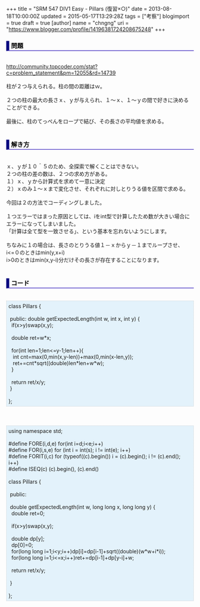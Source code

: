 +++
title = "SRM 547 DIV1 Easy - Pillars (復習×○)"
date = 2013-08-18T10:00:00Z
updated = 2015-05-17T13:29:28Z
tags = ["考察"]
blogimport = true
draft = true
[author]
	name = "chngng"
	uri = "https://www.blogger.com/profile/14196381724208675248"
+++

<div dir="ltr" style="text-align: left;" trbidi="on"><h3 style="border-bottom: 2px solid slateblue; border-left: 8px solid navy; color: black; padding: 0px 0px 1px 5px;">問題 </h3><br /><a href="http://community.topcoder.com/stat?c=problem_statement&amp;pm=12055&amp;rd=14739" target="_blank">http://community.topcoder.com/stat?c=problem_statement&amp;pm=12055&amp;rd=14739</a><br /><br />柱が２つ与えられる。柱の間の距離はｗ。<br /><br />２つの柱の最大の長さｘ、ｙが与えられ、１～ｘ、１～ｙの間で好きに決めることができる。<br /><br />最後に、柱のてっぺんをロープで結び、その長さの平均値を求める。<br /><br /><h3 style="border-bottom: 2px solid slateblue; border-left: 8px solid navy; color: black; padding: 0px 0px 1px 5px;">解き方 </h3><br />ｘ、ｙが１０＾５のため、全探索で解くことはできない。<br />２つの柱の差の数は、２つの求め方がある。<br />１）ｘ、ｙから計算式を求めて一意に決定<br />２）ｘのみ１～ｘまで変化させ、それぞれに対しとりうる値を区間で求める。<br /><br />今回は２の方法でコーディングしました。<br /><br />１つエラーではまった原因としては、iをint型で計算したため数が大きい場合にエラーになってしまいました。<br />「計算は全て型を一致させる」、という基本を忘れないようにします。<br /><br />ちなみに１の場合は、長さのとりうる値１－ｘからｙ－１までループさせ、<br />i&lt;=０のときはmin(y,x+i)<br />i&gt;0のときはmin(x,y-i)分だけその長さが存在することになります。<br /><br /><h3 style="border-bottom: 2px solid slateblue; border-left: 8px solid navy; color: black; padding: 0px 0px 1px 5px;">コード </h3><br /><div style="background-color: #e3f2fb; border: 1px dotted #CCCCCC; padding: 5px;">class Pillars {<br /><br /><span class="Apple-tab-span" style="white-space: pre;"> </span>public: double getExpectedLength(int w, int x, int y) {<br /><span class="Apple-tab-span" style="white-space: pre;">  </span>if(x&gt;y)swap(x,y);<br /><br /><span class="Apple-tab-span" style="white-space: pre;">  </span>double ret=w*x;<br /><br /><span class="Apple-tab-span" style="white-space: pre;">  </span>for(int len=1;len&lt;=y-1;len++){<br /><span class="Apple-tab-span" style="white-space: pre;">   </span>int cnt=max(0,min(x,y-len))+max(0,min(x-len,y));<br /><span class="Apple-tab-span" style="white-space: pre;">   </span>ret+=cnt*sqrt((double)len*len+w*w);<br /><span class="Apple-tab-span" style="white-space: pre;">  </span>}<br /><br /><span class="Apple-tab-span" style="white-space: pre;">  </span>return ret/x/y;<br /><span class="Apple-tab-span" style="white-space: pre;"> </span>}<br /><br />};</div><br /><br /><br /><div style="background-color: #e3f2fb; border: 1px dotted #CCCCCC; padding: 5px;">using namespace std;<br /><br />#define FORE(i,d,e) for(int i=d;i&lt;e;i++)<br />#define FOR(i,s,e) for (int i = int(s); i != int(e); i++)<br />#define FORIT(i,c) for (typeof((c).begin()) i = (c).begin(); i != (c).end(); i++)<br />#define ISEQ(c) (c).begin(), (c).end()<br /><br />class Pillars {<br /><br /><span class="Apple-tab-span" style="white-space: pre;"> </span>public:<br /><br /><span class="Apple-tab-span" style="white-space: pre;"> </span>double getExpectedLength(int w, long long x, long long y) {<br /><span class="Apple-tab-span" style="white-space: pre;">  </span>double ret=0;<br /><br /><span class="Apple-tab-span" style="white-space: pre;">  </span>if(x&gt;y)swap(x,y);<br /><br /><span class="Apple-tab-span" style="white-space: pre;">  </span>double dp[y];<br /><span class="Apple-tab-span" style="white-space: pre;">  </span>dp[0]=0;<br /><span class="Apple-tab-span" style="white-space: pre;">  </span>for(long long i=1;i&lt;y;i++)dp[i]=dp[i-1]+sqrt((double)(w*w+i*i));<br /><span class="Apple-tab-span" style="white-space: pre;">  </span>for(long long i=1;i&lt;=x;i++)ret+=dp[i-1]+dp[y-i]+w;<br /><br /><span class="Apple-tab-span" style="white-space: pre;">  </span>return ret/x/y;<br /><br /><span class="Apple-tab-span" style="white-space: pre;"> </span>}<br /><br />};</div></div>
